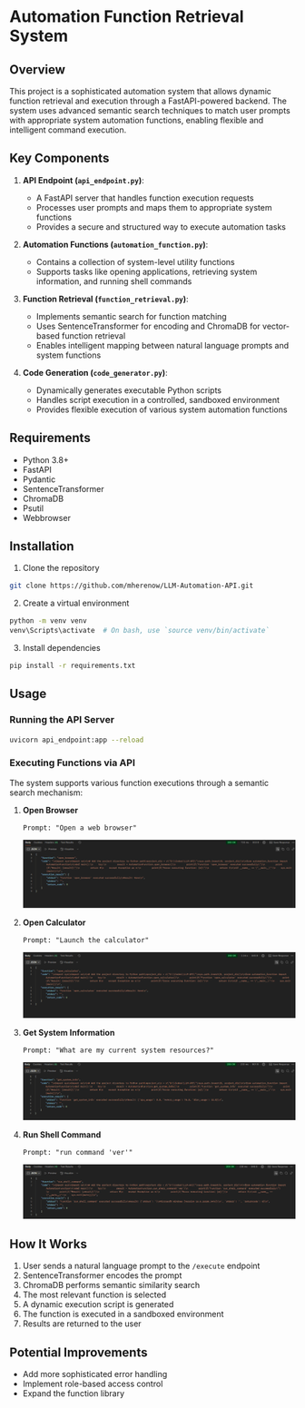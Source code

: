 # Automation Function Retrieval System

## Overview

This project is a sophisticated automation system that allows dynamic function retrieval and execution through a FastAPI-powered backend. The system uses advanced semantic search techniques to match user prompts with appropriate system automation functions, enabling flexible and intelligent command execution.

## Key Components

1. **API Endpoint (`api_endpoint.py`)**: 
   - A FastAPI server that handles function execution requests
   - Processes user prompts and maps them to appropriate system functions
   - Provides a secure and structured way to execute automation tasks

2. **Automation Functions (`automation_function.py`)**: 
   - Contains a collection of system-level utility functions
   - Supports tasks like opening applications, retrieving system information, and running shell commands

3. **Function Retrieval (`function_retrieval.py`)**: 
   - Implements semantic search for function matching
   - Uses SentenceTransformer for encoding and ChromaDB for vector-based function retrieval
   - Enables intelligent mapping between natural language prompts and system functions

4. **Code Generation (`code_generator.py`)**: 
   - Dynamically generates executable Python scripts
   - Handles script execution in a controlled, sandboxed environment
   - Provides flexible execution of various system automation functions

## Requirements

- Python 3.8+
- FastAPI
- Pydantic
- SentenceTransformer
- ChromaDB
- Psutil
- Webbrowser

## Installation

1. Clone the repository
```bash
git clone https://github.com/mherenow/LLM-Automation-API.git
```

2. Create a virtual environment
```bash
python -m venv venv
venv\Scripts\activate  # On bash, use `source venv/bin/activate`
```

3. Install dependencies
```bash
pip install -r requirements.txt
```

## Usage

### Running the API Server

```bash
uvicorn api_endpoint:app --reload
```

### Executing Functions via API

The system supports various function executions through a semantic search mechanism:

1. **Open Browser**
   ```
   Prompt: "Open a web browser"
   ```
   ![Open browser](images/Open-Browser.png)

2. **Open Calculator**
   ```
   Prompt: "Launch the calculator"
   ```
   ![Open Calculator](images/Open-Calculator.png)

3. **Get System Information**
   ```
   Prompt: "What are my current system resources?"
   ```
   ![Get System Information](images/Get-System-Information.png)

4. **Run Shell Command**
   ```
   Prompt: "run command 'ver'"
   ```
   ![Run Shell Command](images/Run-Shell-Command.png)

## How It Works

1. User sends a natural language prompt to the `/execute` endpoint
2. SentenceTransformer encodes the prompt
3. ChromaDB performs semantic similarity search
4. The most relevant function is selected
5. A dynamic execution script is generated
6. The function is executed in a sandboxed environment
7. Results are returned to the user

## Potential Improvements

- Add more sophisticated error handling
- Implement role-based access control
- Expand the function library
